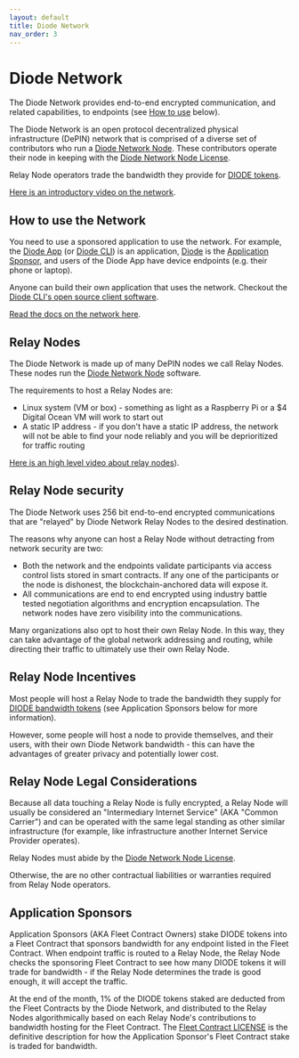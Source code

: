 ```yaml
---
layout: default
title: Diode Network
nav_order: 3
---
```


# Diode Network

The Diode Network provides end-to-end encrypted communication, and related capabilities, to endpoints (see [How to use](#how-to-use-the-network) below).  

The Diode Network is an open protocol decentralized physical infrastructure (DePIN) network that is comprised of a diverse set of contributors who run a [Diode Network Node](https://network.docs.diode.io/docs/).  These contributors operate their node in keeping with the [Diode Network Node License](https://github.com/diodechain/diode_server/blob/master/LICENSE).

Relay Node operators trade the bandwidth they provide for [DIODE tokens](/docs/token.html).

[Here is an introductory video on the network](https://youtu.be/6_-r1ARlivs).

## How to use the Network

You need to use a sponsored application to use the network.  For example, the [Diode App](https://diode.io/solutions/app) (or [Diode CLI](https://diode.io/solutions/cli)) is an application, [Diode](https://diode.io) is the [Application Sponsor](#application-sponsors), and users of the Diode App have device endpoints (e.g. their phone or laptop).

Anyone can build their own application that uses the network.  Checkout the [Diode CLI's open source client software](https://github.com/diodechain/diode_client).

[Read the docs on the network here](https://network.docs.diode.io/).

## Relay Nodes

The Diode Network is made up of many DePIN nodes we call Relay Nodes.  These nodes run the [Diode Network Node](https://github.com/diodechain/diode_server) software.

The requirements to host a Relay Nodes are:

- Linux system (VM or box) - something as light as a Raspberry Pi or a $4 Digital Ocean VM will work to start out
- A static IP address - if you don't have a static IP address, the network will not be able to find your node reliably and you will be deprioritized for traffic routing

[Here is an high level video about relay nodes](https://youtu.be/tVyptO7prf0)).

## Relay Node security

The Diode Network uses 256 bit end-to-end encrypted communications that are "relayed" by Diode Network Relay Nodes to the desired destination.

The reasons why anyone can host a Relay Node without detracting from network security are two:

- Both the network and the endpoints validate participants via access control lists stored in smart contracts.  If any one of the participants or the node is dishonest, the blockchain-anchored data will expose it.
- All communications are end to end encrypted using industry battle tested negotiation algorithms and encryption encapsulation.  The network nodes have zero visibility into the communications.

Many organizations also opt to host their own Relay Node.  In this way, they can take advantage of the global network addressing and routing, while directing their traffic to ultimately use their own Relay Node.

## Relay Node Incentives

Most people will host a Relay Node to trade the bandwidth they supply for [DIODE bandwidth tokens](/docs/token.html) (see Application Sponsors below for more information).

However, some people will host a node to provide themselves, and their users, with their own Diode Network bandwidth - this can have the advantages of greater privacy and potentially lower cost.


## Relay Node Legal Considerations

Because all data touching a Relay Node is fully encrypted, a Relay Node will usually be considered an "Intermediary Internet Service" (AKA "Common Carrier") and can be operated with the same legal standing as other similar infrastructure (for example, like infrastructure another Internet Service Provider operates).

Relay Nodes must abide by the [Diode Network Node License](https://github.com/diodechain/diode_server/blob/master/LICENSE).

Otherwise, the are no other contractual liabilities or warranties required from Relay Node operators.

## Application Sponsors

Application Sponsors (AKA Fleet Contract Owners) stake DIODE tokens into a Fleet Contract that sponsors bandwidth for any endpoint listed in the Fleet Contract.  When endpoint traffic is routed to a Relay Node, the Relay Node checks the sponsoring Fleet Contract to see how many DIODE tokens it will trade for bandwidth - if the Relay Node determines the trade is good enough, it will accept the traffic.

At the end of the month, 1% of the DIODE tokens staked are deducted from the Fleet Contracts by the Diode Network, and distributed to the Relay Nodes algorithmically based on each Relay Node's contributions to bandwidth hosting for the Fleet Contract.  The [Fleet Contract LICENSE](https://github.com/diodechain/diode_contract/blob/master/LICENSE) is the definitive description for how the Application Sponsor's Fleet Contract stake is traded for bandwidth.
